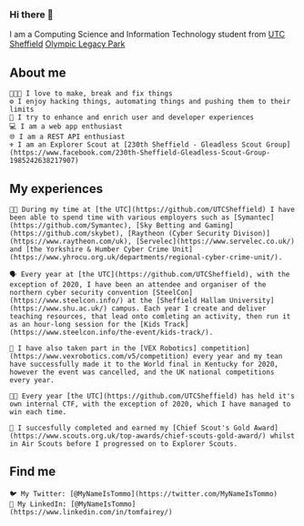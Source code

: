 ### Hi there 👋

I am a Computing Science and Information Technology student from [UTC Sheffield](https://github.com/UTCSheffield) [Olympic Legacy Park](https://olp.utcsheffield.org.uk)

## About me

    👨🏻‍💻 I love to make, break and fix things
    ⚙ I enjoy hacking things, automating things and pushing them to their limits
    💫 I try to enhance and enrich user and developer experiences
    💻 I am a web app enthusiast
    🌐 I am a REST API enthusiast
    ⚜ I am an Explorer Scout at [230th Sheffield - Gleadless Scout Group](https://www.facebook.com/230th-Sheffield-Gleadless-Scout-Group-1985242638217907)

## My experiences

    🕴🏻 During my time at [the UTC](https://github.com/UTCSheffield) I have been able to spend time with various employers such as [Symantec](https://github.com/Symantec), [Sky Betting and Gaming](https://github.com/skybet), [Raytheon (Cyber Security Divison)](https://www.raytheon.com/uk), [Servelec](https://www.servelec.co.uk/) and [the Yorkshire & Humber Cyber Crime Unit](https://www.yhrocu.org.uk/departments/regional-cyber-crime-unit/).

    🗣 Every year at [the UTC](https://github.com/UTCSheffield), with the exception of 2020, I have been an attendee and organiser of the northern cyber security convention [SteelCon](https://www.steelcon.info/) at the [Sheffield Hallam University](https://www.shu.ac.uk/) campus. Each year I create and deliver teaching resources, that lead onto comleting an activity, then run it as an hour-long session for the [Kids Track](https://www.steelcon.info/the-event/kids-track/).

    🤖 I have also taken part in the [VEX Robotics] competition](https://www.vexrobotics.com/v5/competition) every year and my tean have successfully made it to the World final in Kentucky for 2020, however the event was cancelled, and the UK national competitions every year.

    🐱‍💻 Every year [the UTC](https://github.com/UTCSheffield) has held it's own internal CTF, with the exception of 2020, which I have managed to win each time.

    🥇 I succesfully completed and earned my [Chief Scout's Gold Award](https://www.scouts.org.uk/top-awards/chief-scouts-gold-award/) whilst in Air Scouts before I progressed on to Explorer Scouts.

## Find me

    🐦 My Twitter: [@MyNameIsTommo](https://twitter.com/MyNameIsTommo)
    📰 My LinkedIn: [@MyNameIsTommo](https://www.linkedin.com/in/tomfairey/)